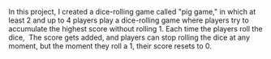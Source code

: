 In this project, I created a dice-rolling game called "pig game," in which at least 2 and up to 4 players play
a dice-rolling game where players try to accumulate the highest score without rolling 1. Each time the players roll the dice, 
The score gets added, and players can stop rolling the dice at any moment, but the moment they roll a 1, their score resets to 0.
